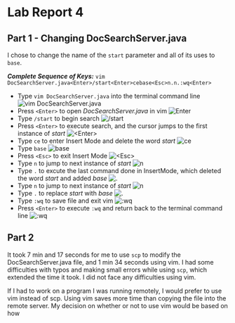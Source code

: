 # Lab Report 4
## Part 1 - Changing DocSearchServer.java

I chose to change the name of the `start` parameter and all of its uses to `base`.

***Complete Sequence of Keys:*** `vim DocSearchServer.java<Enter>/start<Enter>cebase<Esc>n.n.:wq<Enter>`
- Type `vim DocSearchServer.java` into the terminal command line ![`vim DocSearchServer.java`](LabReport_4.1.png)
- Press `<Enter>` to open *DocSearchServer.java* in vim ![`Enter`](LabReport_4.2.png)
- Type `/start` to begin search ![`/start`](LabReport_4.3.png)
- Press `<Enter>` to execute search, and the cursor jumps to the first instance of *start* ![`<Enter>`](LabReport_4.4.png)
- Type `ce` to enter Insert Mode and delete the word *start* ![`ce`](LabReport_4.5.png)
- Type `base` ![`base`](LabReport_4.6.png)
- Press `<Esc>` to exit Insert Mode ![`<Esc>`](LabReport_4.15.png)
- Type `n` to jump to next instance of *start* ![`n`](LabReport_4.7.png)
- Type `.` to excute the last command done in InsertMode, which deleted the word *start* and added *base* ![`.`](LabReport_4.8.png)
- Type `n` to jump to next instance of *start* ![`n`](LabReport_4.9.png)
- Type `.` to replace *start* with *base* ![`.`](LabReport_4.10.png)
- Type `:wq` to save file and exit vim ![`:wq`](LabReport_4.16.png)
- Press `<Enter>` to execute `:wq` and return back to the terminal command line ![`:wq`](LabReport_4.14.png)

## Part 2

It took 7 min and 17 seconds for me to use `scp` to modify the DocSearchServer.java file, and 1 min 34 seconds using vim. I had some difficulties with typos and making small errors while using `scp`, which extended the time it took. I did not face any difficulties using vim.

If I had to work on a program I was running remotely, I would prefer to use vim instead of scp. Using vim saves more time than copying the file into the remote server. My decision on whether or not to use vim would be based on how 

